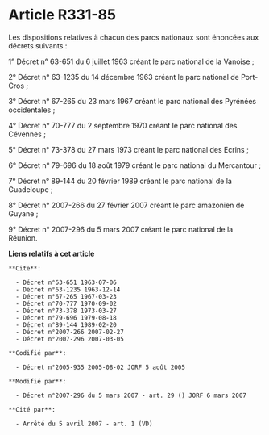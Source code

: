 # Article R331-85

Les dispositions relatives à chacun des parcs nationaux sont énoncées aux décrets suivants :

1° Décret n° 63-651 du 6 juillet 1963 créant le parc national de la Vanoise ;

2° Décret n° 63-1235 du 14 décembre 1963 créant le parc national de Port-Cros ;

3° Décret n° 67-265 du 23 mars 1967 créant le parc national des Pyrénées occidentales ;

4° Décret n° 70-777 du 2 septembre 1970 créant le parc national des Cévennes ;

5° Décret n° 73-378 du 27 mars 1973 créant le parc national des Ecrins ;

6° Décret n° 79-696 du 18 août 1979 créant le parc national du Mercantour ;

7° Décret n° 89-144 du 20 février 1989 créant le parc national de la Guadeloupe ;

8° Décret n° 2007-266 du 27 février 2007 créant le parc amazonien de Guyane ;

9° Décret n° 2007-296 du 5 mars 2007 créant le parc national de la Réunion.

**Liens relatifs à cet article**

	**Cite**:

	  - Décret n°63-651 1963-07-06
	  - Décret n°63-1235 1963-12-14
	  - Décret n°67-265 1967-03-23
	  - Décret n°70-777 1970-09-02
	  - Décret n°73-378 1973-03-27
	  - Décret n°79-696 1979-08-18
	  - Décret n°89-144 1989-02-20
	  - Décret n°2007-266 2007-02-27
	  - Décret n°2007-296 2007-03-05

	**Codifié par**:

	  - Décret n°2005-935 2005-08-02 JORF 5 août 2005

	**Modifié par**:

	  - Décret n°2007-296 du 5 mars 2007 - art. 29 () JORF 6 mars 2007

	**Cité par**:

	  - Arrêté du 5 avril 2007 - art. 1 (VD)
